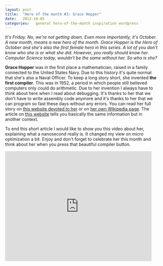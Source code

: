 ```yaml
---
layout: post
title:  "Hero of the month #3: Grace Hopper"
date:   2012-10-05
categories:   general hero-of-the-month inspiration wordpress
---
```


_It's Friday. No, we're not getting down. Even more importantly, it's October. A new month, means a new hero of the month. Grace Hopper is the Hero of October and she's also the first female hero in this series. A lot of you don't know who she is or what she did. However, you really should know her. Computer Science today, wouldn't be the same without her. So who is she?_

**Grace Hopper** was in the first place a mathematician, raised in a family connected to the United States Navy. Due to this history it's quite normal that she's also a Naval Officer. To keep a long story short, she invented **the first compiler**. This was in 1952, a period in which people still believed computers only could do arithmetic. Due to her invention I always have to think about here when I read about debugging. It's thanks to her that we don't have to write assembly code anymore and it's thanks to her that we can program so fast these days without any errors. You can read her full story on [this website devoted to her](http://gracehopper.org/2012/) or on [her own Wikipedia page](http://en.wikipedia.org/wiki/Grace_Hopper). The article on [this website](http://www.sdsc.edu/ScienceWomen/hopper.html) tells you basically the same information but in another context.

To end this short article I would like to show you this video about her, explaining what a nanosecond really is. It changed my view on micro optimization a bit. Enjoy and don't forget to celebrate her this month and think about her when you press that beautiful compiler button.

<p><iframe src="https://www.youtube.com/embed/JEpsKnWZrJ8" frameborder="0" width="480" height="360"></iframe></p>